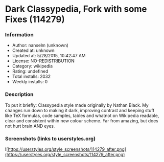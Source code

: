 # Dark Classypedia, Fork with some Fixes (114279)

### Information
- Author: nanselm (unknown)
- Created at: unknown
- Updated at: 5/28/2015, 10:42:47 AM
- License: NO-REDISTRIBUTION
- Category: wikipedia
- Rating: undefined
- Total installs: 2032
- Weekly installs: 0


### Description
To put it briefly: Classypedia style made originally by Nathan Black. My changes run down to making it dark, improving contrast and keeping stuff like TeX formulas, code samples, tables and whatnot on Wikipedia readable, clear and consistent within new colour scheme. Far from amazing, but does not hurt brain AND eyes.


### Screenshots (links to userstyles.org)
![https://userstyles.org/style_screenshots/114279_after.png](https://userstyles.org/style_screenshots/114279_after.png)


